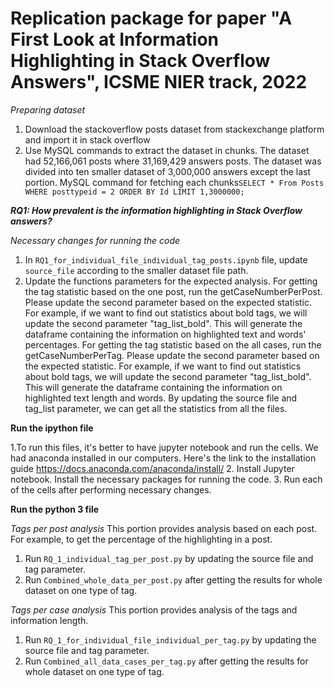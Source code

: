 # Replication package for paper "A First Look at Information Highlighting in Stack Overflow Answers", ICSME NIER track, 2022

_Preparing dataset_
1. Download the stackoverflow posts dataset from stackexchange platform and import it in stack overflow 
2. Use MySQL commands to extract the dataset in chunks. The dataset had 52,166,061 posts where 31,169,429 answers posts. The dataset was divided into ten smaller dataset of 3,000,000 answers except the last portion.
MySQL command for fetching each chunks`SELECT * From Posts WHERE posttypeid = 2 ORDER BY Id LIMIT 1,3000000;`

***RQ1: How prevalent is the information highlighting in Stack Overflow answers?***



_Necessary changes for running the code_
1. In `RQ1_for_individual_file_individual_tag_posts.ipynb` file, update `source_file` according to the smaller dataset file path. 
2. Update the functions parameters for the expected analysis.
For getting the tag statistic based on the one post, run the getCaseNumberPerPost. Please update the second parameter based on the expected statistic. For example, if we want to find out statistics about bold tags, we will update the second parameter "tag_list_bold". 
This will generate the dataframe containing the information on highlighted text and words' percentages.
For getting the tag statistic based on the all cases, run the getCaseNumberPerTag. Please update the second parameter based on the expected statistic. For example, if we want to find out statistics about bold tags, we will update the second parameter "tag_list_bold". 
This will generate the dataframe containing the information on highlighted text length and words.
By updating the source file and tag_list parameter, we can get all the statistics from all the files.

__Run the ipython file__

1.To run this files, it's better to have jupyter notebook and run the cells. We had anaconda installed in our computers. Here's the link to the installation guide https://docs.anaconda.com/anaconda/install/ 
2. Install Jupyter notebook. Install the necessary packages for running the code.
3. Run each of the cells after performing necessary changes.
 
__Run the python 3 file__

_Tags per post analysis_
This portion provides analysis based on each post. For example, to get the percentage of the highlighting in a post.
1. Run `RQ_1_individual_tag_per_post.py` by updating the source file and tag parameter. 
2. Run `Combined_whole_data_per_post.py` after getting the results for whole dataset on one type of tag.


_Tags per case analysis_
This portion provides analysis of the tags and information length.
1. Run `RQ_1_for_individual_file_individual_per_tag.py` by updating the source file and tag parameter. 
2. Run `Combined_all_data_cases_per_tag.py` after getting the results for whole dataset on one type of tag.


